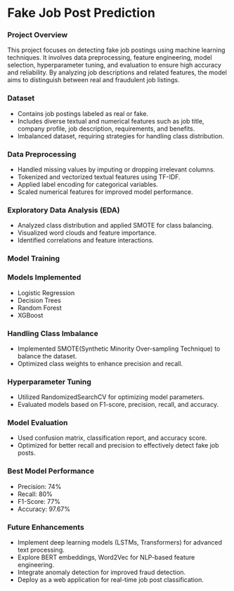 <h1>Fake Job Post Prediction</h1>

<h3>Project Overview</h3>

This project focuses on detecting fake job postings using machine learning techniques. It involves data preprocessing, feature engineering, model selection, hyperparameter tuning, and evaluation to ensure high accuracy and reliability. By analyzing job descriptions and related features, the model aims to distinguish between real and fraudulent job listings.

<h3>Dataset</h3>

- Contains job postings labeled as real or fake.
- Includes diverse textual and numerical features such as job title, company profile, job description, requirements, and benefits.
- Imbalanced dataset, requiring strategies for handling class distribution.

<h3>Data Preprocessing</h3>

- Handled missing values by imputing or dropping irrelevant columns.
- Tokenized and vectorized textual features using TF-IDF.
- Applied label encoding for categorical variables.
- Scaled numerical features for improved model performance.

<h3>Exploratory Data Analysis (EDA)</h3>

- Analyzed class distribution and applied SMOTE for class balancing.
- Visualized word clouds and feature importance.
- Identified correlations and feature interactions.

<h3>Model Training</h3>

<h3>Models Implemented</h3>

- Logistic Regression
- Decision Trees
- Random Forest
- XGBoost

<h3>Handling Class Imbalance</h3>

- Implemented SMOTE(Synthetic Minority Over-sampling Technique) to balance the dataset.
- Optimized class weights to enhance precision and recall.

<h3>Hyperparameter Tuning</h3>

- Utilized RandomizedSearchCV for optimizing model parameters.
- Evaluated models based on F1-score, precision, recall, and accuracy.

<h3>Model Evaluation</h3>

- Used confusion matrix, classification report, and accuracy score.
- Optimized for better recall and precision to effectively detect fake job posts.

<h3>Best Model Performance</h3>

- Precision: 74%
- Recall: 80%
- F1-Score: 77%
- Accuracy: 97.67%

<h3>Future Enhancements</h3>

- Implement deep learning models (LSTMs, Transformers) for advanced text processing.
- Explore BERT embeddings, Word2Vec for NLP-based feature engineering.
- Integrate anomaly detection for improved fraud detection.
- Deploy as a web application for real-time job post classification.



